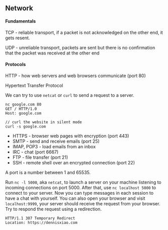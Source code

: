 ## Network

#### Fundamentals

TCP - reliable transport, if a packet is not acknowledged on the other end, it gets resent.

UDP - unreliable transport, packets are sent but there is no confirmation that the packet was received at the other end

#### Protocols

HTTP - how web servers and web browsers communicate (port 80)

Hypertext Transfer Protocol

We can try to use `netcat` or `curl` to send a request to a server.

```
nc google.com 80
GET / HTTP/1.0
Host: google.com
```

```
// curl the website in silent mode
curl -s google.com
```

- HTTPS - browser web pages with encryption (port 443)
- SMTP - send and receive emails (port 25)
- IMAP, POP3 - load emails from an inbox
- IRC - chat (port 6667)
- FTP - file transfer (port 21)
- SSH - remote shell over an encrypted connection (port 22)

A port is a number between 1 and 65535.

Run `nc -l 5000`, aka `netcat`, to launch a server on your machine listening to incoming connections on port 5000. After that, use `nc localhost 5000` to connect to your server. Now you can type messages in each session to have a chat with yourself. You can also open your browser and visit `localhost:9999`, your server should receive the request from your browser. Try to respond the request using a redirection.

```
HTTP/1.1 307 Temporary Redirect
Location: https://dennisxiao.com
```

